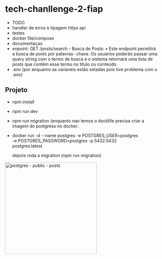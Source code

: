 # tech-chanllenge-2-fiap

- TODO
- handler de erros e tipagem https api
- testes
- docker file/compose
- documentaçao
- enpoint: GET /posts/search - Busca de Posts:
▪ Este endpoint permitirá a busca de posts por palavras-
chave. Os usuários poderão passar uma query string com o
termo de busca e o sistema retornará uma lista de posts que
contêm esse termo no título ou conteúdo.
- .env (por enquanro as variaveis estão setadas pois tive problema com o .env)

## Projeto

- npm install
- npm run dev
- npm run migration (enquanto nao temos o dockfile precisa criar a imagem do postgress no docker: 
- 
  docker run -d --name postgres -e POSTGRES_USER=postgres\
  -e POSTGRES_PASSWORD=postgres
  -p 5432:5432 \
  postgres:latest

  depois roda a migration (npm run migration)

<img width="300" height="300" alt="postgres - public - posts" src="https://github.com/user-attachments/assets/c2c83623-ba52-4e75-8b4b-a1072cefe75b" />


  
